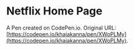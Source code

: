 # Netflix Home Page

A Pen created on CodePen.io. Original URL: [https://codepen.io/khajakanna/pen/XWoPLMy](https://codepen.io/khajakanna/pen/XWoPLMy).

